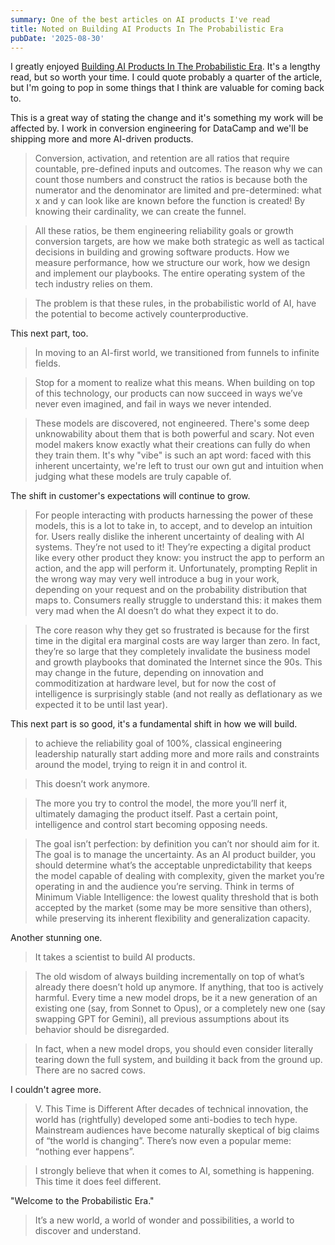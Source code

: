 ```yaml
---
summary: One of the best articles on AI products I've read
title: Noted on Building AI Products In The Probabilistic Era
pubDate: '2025-08-30'
---
```


I greatly enjoyed [Building AI Products In The Probabilistic Era](https://giansegato.com/essays/probabilistic-era?ref=sidebar). It's a lengthy read, but so worth your time. I could quote probably a quarter of the article, but I'm going to pop in some things that I think are valuable for coming back to. 

This is a great way of stating the change and it's something my work will be affected by. I work in conversion engineering for DataCamp and we'll be shipping more and more AI-driven products.

> Conversion, activation, and retention are all ratios that require countable, pre-defined inputs and outcomes. The reason why we can count those numbers and construct the ratios is because both the numerator and the denominator are limited and pre-determined: what x and y can look like are known before the function is created! By knowing their cardinality, we can create the funnel.

> All these ratios, be them engineering reliability goals or growth conversion targets, are how we make both strategic as well as tactical decisions in building and growing software products. How we measure performance, how we structure our work, how we design and implement our playbooks. The entire operating system of the tech industry relies on them.

> The problem is that these rules, in the probabilistic world of AI, have the potential to become actively counterproductive.

This next part, too. 

> In moving to an AI-first world, we transitioned from funnels to infinite fields.

> Stop for a moment to realize what this means. When building on top of this technology, our products can now succeed in ways we’ve never even imagined, and fail in ways we never intended.

> These models are discovered, not engineered. There's some deep unknowability about them that is both powerful and scary. Not even model makers know exactly what their creations can fully do when they train them. It's why "vibe" is such an apt word: faced with this inherent uncertainty, we're left to trust our own gut and intuition when judging what these models are truly capable of.

The shift in customer's expectations will continue to grow.

> For people interacting with products harnessing the power of these models, this is a lot to take in, to accept, and to develop an intuition for. Users really dislike the inherent uncertainty of dealing with AI systems. They’re not used to it! They’re expecting a digital product like every other product they know: you instruct the app to perform an action, and the app will perform it. Unfortunately, prompting Replit in the wrong way may very well introduce a bug in your work, depending on your request and on the probability distribution that maps to. Consumers really struggle to understand this: it makes them very mad when the AI doesn’t do what they expect it to do.

> The core reason why they get so frustrated is because for the first time in the digital era marginal costs are way larger than zero. In fact, they’re so large that they completely invalidate the business model and growth playbooks that dominated the Internet since the 90s. This may change in the future, depending on innovation and commoditization at hardware level, but for now the cost of intelligence is surprisingly stable (and not really as deflationary as we expected it to be until last year).

This next part is so good, it's a fundamental shift in how we will build.

> to achieve the reliability goal of 100%, classical engineering leadership naturally start adding more and more rails and constraints around the model, trying to reign it in and control it.

> This doesn’t work anymore.

> The more you try to control the model, the more you’ll nerf it, ultimately damaging the product itself. Past a certain point, intelligence and control start becoming opposing needs.

> The goal isn’t perfection: by definition you can’t nor should aim for it. The goal is to manage the uncertainty. As an AI product builder, you should determine what’s the acceptable unpredictability that keeps the model capable of dealing with complexity, given the market you’re operating in and the audience you’re serving. Think in terms of Minimum Viable Intelligence: the lowest quality threshold that is both accepted by the market (some may be more sensitive than others), while preserving its inherent flexibility and generalization capacity.

Another stunning one.

> It takes a scientist to build AI products.

> The old wisdom of always building incrementally on top of what’s already there doesn’t hold up anymore. If anything, that too is actively harmful. Every time a new model drops, be it a new generation of an existing one (say, from Sonnet to Opus), or a completely new one (say swapping GPT for Gemini), all previous assumptions about its behavior should be disregarded.

> In fact, when a new model drops, you should even consider literally tearing down the full system, and building it back from the ground up. There are no sacred cows.

I couldn't agree more.

> V. This Time is Different
> After decades of technical innovation, the world has (rightfully) developed some anti-bodies to tech hype. Mainstream audiences have become naturally skeptical of big claims of “the world is changing”. There’s now even a popular meme: “nothing ever happens”.

> I strongly believe that when it comes to AI, something is happening. This time it does feel different.

"Welcome to the Probabilistic Era."

> It’s a new world, a world of wonder and possibilities, a world to discover and understand.